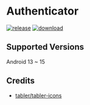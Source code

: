 # Authenticator
[![release](https://img.shields.io/github/v/release/SanmerApps/Authenticator?label=release&color=red)](https://github.com/SanmerApps/Authenticator/releases) [![download](https://shields.io/github/downloads/SanmerApps/Authenticator/total?label=download)](https://github.com/SanmerApps/Authenticator/releases/latest)

## Supported Versions
Android 13 ~ 15

## Credits
- [tabler/tabler-icons](https://github.com/tabler/tabler-icons.git)
